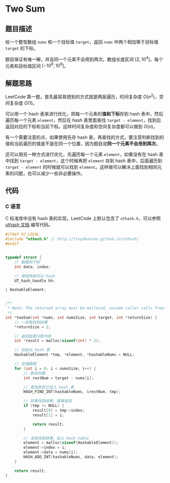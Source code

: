 # Two Sum
## 题目描述
给一个整型数组 `nums` 和一个目标值 `target`，返回 `nums` 中两个相加等于目标值 `target` 的下标。

题目保证有唯一解，并且同一个元素不会用到两次。数组长度区间 $[2, 10^4]$，每个元素和目标值区间 $[-10^9, 10^9]$。

## 解题思路
LeetCode 第一题，首先最容易想到的方式就是两层遍历，时间复杂度 $O(n^2)$，空间复杂度 $O(1)$。

可以用一个 hash 表来进行优化，把每一个元素的**值和下标**存到 hash 表中，然后遍历每一个元素 `element`，然后在 hash 表里面查找 `target - element`，找到后返回对应的下标和当前下标。这样时间复杂度和空间复杂度都可以做到 $O(n)$。

有一个需要注意的点，如果使用先存 hash 表，再查找的方式，要注意判断找到的值和当前遍历的值是不是在同一个位置，因为题目说**同一个元素不会用到两次**。

还可以用另一种方式进行优化，先遍历每一个元素 `element`，如果没有在 hash 表中找到 `target - element`，这个时候再把 `element` 存到 hash 表中，后面遍历到 `target - element` 的时候就可以找到 `element`。这样做可以解决上面找到相同元素的问题，也可以减少一些非必要操作。

## 代码
### C 语言
C 标准库中没有 hash 表的实现，LeetCode 上默认包含了 `uthash.h`，可以参照 [uthash 文档](https://troydhanson.github.io/uthash/) 编写代码。

```c
#ifdef OJ_LOCAL
#include "uthash.h" // http://troydhanson.github.io/uthash/
#endif


typedef struct {
    // 数据和下标
    int data, index;

    // 使结构体可以 hash
    UT_hash_handle hh;

} HashableElement;


/**
 * Note: The returned array must be malloced, assume caller calls free().
 */
int *twoSum(int *nums, int numsSize, int target, int *returnSize) {
    // 一定能找到结果
    *returnSize = 2;

    // 返回结果分配内存
    int *result = malloc(sizeof(int) * 2);

    // 初始化 hash 表
    HashableElement *tmp, *element, *hashableNums = NULL;

    // 存储数据
    for (int i = 0; i < numsSize; i++) {
        // 剩余的数
        int restNum = target - nums[i];

        // 查找是否已加入 hash 表
        HASH_FIND_INT(hashableNums, &restNum, tmp);

        // 如果找到结果，直接返回
        if (tmp != NULL) {
            result[0] = tmp->index;
            result[1] = i;

            return result;
        }

        // 没有找到结果，加入 hash table
        element = malloc(sizeof(HashableElement));
        element->index = i;
        element->data = nums[i];
        HASH_ADD_INT(hashableNums, data, element);
    }

    return result;
}
```